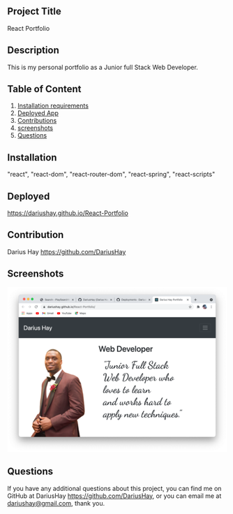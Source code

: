 ## Project Title

React Portfolio

## Description

This is my personal portfolio as a Junior full Stack Web Developer.

## Table of Content

1. [Installation requirements](#Installation)
2. [Deployed App](#Deployed)
3. [Contributions](#contribution)
4. [screenshots](#Screenshots)
5. [Questions](#questions)

## Installation

 "react", "react-dom", "react-router-dom", "react-spring", "react-scripts"

## Deployed

https://dariushay.github.io/React-Portfolio

## Contribution

Darius Hay https://github.com/DariusHay

## Screenshots

![home](image/home.png)

## Questions

If you have any additional questions about this project, you can find me on GitHub at DariusHay https://github.com/DariusHay, or you can email me at dariushay@gmail.com, thank you.